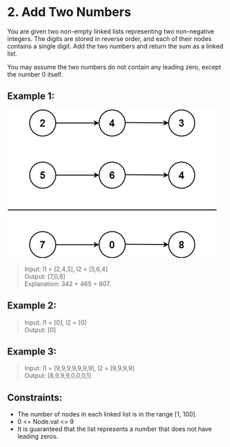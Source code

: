 # 2. Add Two Numbers

You are given two non-empty linked lists representing two non-negative integers. The digits are stored in reverse order,
and each of their nodes contains a single digit. Add the two numbers and return the sum as a linked list.

You may assume the two numbers do not contain any leading zero, except the number 0 itself.

## Example 1:

![Main](addtwonumber1.jpg)

> Input: l1 = [2,4,3], l2 = [5,6,4] <br>
> Output: [7,0,8]<br>
> Explanation: 342 + 465 = 807.<br>

## Example 2:

> Input: l1 = [0], l2 = [0]<br>
> Output: [0]<br>

## Example 3:

> Input: l1 = [9,9,9,9,9,9,9], l2 = [9,9,9,9]<br>
> Output: [8,9,9,9,0,0,0,1]

## Constraints:

- The number of nodes in each linked list is in the range [1, 100].
- 0 <= Node.val <= 9
- It is guaranteed that the list represents a number that does not have leading zeros.